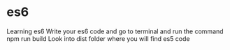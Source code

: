 # es6

Learning es6
Write your es6 code and go to terminal and run the command npm run build 
Look into dist folder where you will find es5 code
